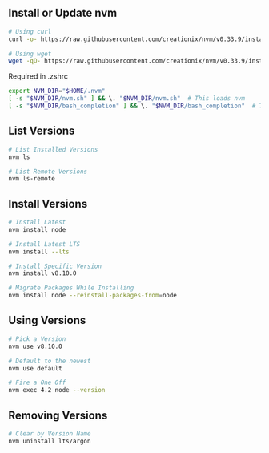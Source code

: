## Install or Update nvm
```bash
# Using curl
curl -o- https://raw.githubusercontent.com/creationix/nvm/v0.33.9/install.sh | bash

# Using wget
wget -qO- https://raw.githubusercontent.com/creationix/nvm/v0.33.9/install.sh | bash
```

Required in .zshrc
```bash
export NVM_DIR="$HOME/.nvm"
[ -s "$NVM_DIR/nvm.sh" ] && \. "$NVM_DIR/nvm.sh"  # This loads nvm
[ -s "$NVM_DIR/bash_completion" ] && \. "$NVM_DIR/bash_completion"  # This loads nvm bash_completion
```

## List Versions
```bash
# List Installed Versions
nvm ls

# List Remote Versions
nvm ls-remote
```

## Install Versions
```bash
# Install Latest
nvm install node

# Install Latest LTS
nvm install --lts

# Install Specific Version
nvm install v8.10.0

# Migrate Packages While Installing
nvm install node --reinstall-packages-from=node

```

## Using Versions
```bash
# Pick a Version
nvm use v8.10.0

# Default to the newest
nvm use default

# Fire a One Off
nvm exec 4.2 node --version
```

## Removing Versions
```bash
# Clear by Version Name
nvm uninstall lts/argon
```
